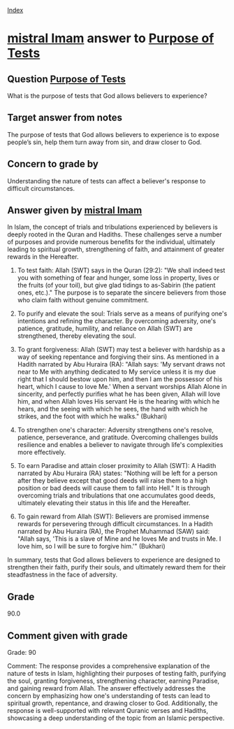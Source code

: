 
[Index](../../index.md)
# [mistral Imam](../../answering_models/mistral_Imam.md) answer to [Purpose of Tests](../../questions/Purpose_of_Tests.md)

## Question [Purpose of Tests](../../questions/Purpose_of_Tests.md)
What is the purpose of tests that God allows believers to experience?

## Target answer from notes
The purpose of tests that God allows believers to experience is to expose people’s sin, help them turn away from sin, and draw closer to God.

## Concern to grade by
Understanding the nature of tests can affect a believer's response to difficult circumstances.

## Answer given by [mistral Imam](../../answering_models/mistral_Imam.md)
 In Islam, the concept of trials and tribulations experienced by believers is deeply rooted in the Quran and Hadiths. These challenges serve a number of purposes and provide numerous benefits for the individual, ultimately leading to spiritual growth, strengthening of faith, and attainment of greater rewards in the Hereafter.

1. To test faith: Allah (SWT) says in the Quran (29:2): "We shall indeed test you with something of fear and hunger, some loss in property, lives or the fruits (of your toil), but give glad tidings to as-Sabirin (the patient ones, etc.)." The purpose is to separate the sincere believers from those who claim faith without genuine commitment.

2. To purify and elevate the soul: Trials serve as a means of purifying one's intentions and refining the character. By overcoming adversity, one's patience, gratitude, humility, and reliance on Allah (SWT) are strengthened, thereby elevating the soul.

3. To grant forgiveness: Allah (SWT) may test a believer with hardship as a way of seeking repentance and forgiving their sins. As mentioned in a Hadith narrated by Abu Huraira (RA): "Allah says: 'My servant draws not near to Me with anything dedicated to My service unless it is my due right that I should bestow upon him, and then I am the possessor of his heart, which I cause to love Me.' When a servant worships Allah Alone in sincerity, and perfectly purifies what he has been given, Allah will love him, and when Allah loves His servant He is the hearing with which he hears, and the seeing with which he sees, the hand with which he strikes, and the foot with which he walks." (Bukhari)

4. To strengthen one's character: Adversity strengthens one's resolve, patience, perseverance, and gratitude. Overcoming challenges builds resilience and enables a believer to navigate through life's complexities more effectively.

5. To earn Paradise and attain closer proximity to Allah (SWT): A Hadith narrated by Abu Huraira (RA) states: "Nothing will be left for a person after they believe except that good deeds will raise them to a high position or bad deeds will cause them to fall into Hell." It is through overcoming trials and tribulations that one accumulates good deeds, ultimately elevating their status in this life and the Hereafter.

6. To gain reward from Allah (SWT): Believers are promised immense rewards for persevering through difficult circumstances. In a Hadith narrated by Abu Huraira (RA), the Prophet Muhammad (SAW) said: "Allah says, 'This is a slave of Mine and he loves Me and trusts in Me. I love him, so I will be sure to forgive him.'" (Bukhari)

In summary, tests that God allows believers to experience are designed to strengthen their faith, purify their souls, and ultimately reward them for their steadfastness in the face of adversity.

## Grade
90.0

## Comment given with grade
Grade: 90

Comment: The response provides a comprehensive explanation of the nature of tests in Islam, highlighting their purposes of testing faith, purifying the soul, granting forgiveness, strengthening character, earning Paradise, and gaining reward from Allah. The answer effectively addresses the concern by emphasizing how one's understanding of tests can lead to spiritual growth, repentance, and drawing closer to God. Additionally, the response is well-supported with relevant Quranic verses and Hadiths, showcasing a deep understanding of the topic from an Islamic perspective.
